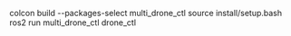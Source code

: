 colcon build --packages-select multi_drone_ctl
source install/setup.bash
ros2 run multi_drone_ctl drone_ctl 

